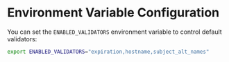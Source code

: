 # Environment Variable Configuration

You can set the `ENABLED_VALIDATORS` environment variable to control default validators:

```sh
export ENABLED_VALIDATORS="expiration,hostname,subject_alt_names"
```
